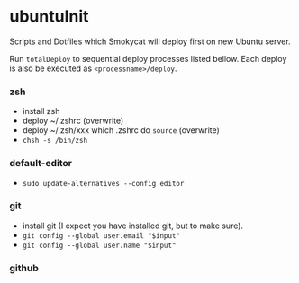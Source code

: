 ubuntuInit
==========

Scripts and Dotfiles which Smokycat will deploy first on new Ubuntu server.

Run `totalDeploy` to sequential deploy processes listed bellow.
Each deploy is also be executed as `<processname>/deploy`.

### zsh

- install zsh
- deploy ~/.zshrc (overwrite)
- deploy ~/.zsh/xxx which .zshrc do `source` (overwrite)
- `chsh -s /bin/zsh`

### default-editor

- `sudo update-alternatives --config editor`

### git

- install git (I expect you have installed git, but to make sure).
- `git config --global user.email "$input"`
- `git config --global user.name "$input"`

### github
